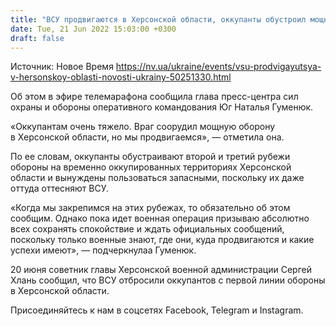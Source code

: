 ```yaml
---
title: "ВСУ продвигаются в Херсонской области, оккупанты обустроил мощную оборону — ОК Юг"
date: Tue, 21 Jun 2022 15:03:00 +0300
draft: false
---
```

Источник: Новое Время https://nv.ua/ukraine/events/vsu-prodvigayutsya-v-hersonskoy-oblasti-novosti-ukrainy-50251330.html


Об этом в эфире телемарафона сообщила глава пресс-центра сил охраны и обороны оперативного командования Юг Наталья Гуменюк.

«Оккупантам очень тяжело. Враг соорудил мощную оборону в Херсонской области, но мы продвигаемся», — отметила она.

По ее словам, оккупанты обустраивают второй и третий рубежи обороны на временно оккупированных территориях Херсонской области и вынуждены пользоваться запасными, поскольку их даже оттуда оттесняют ВСУ.

«Когда мы закрепимся на этих рубежах, то обязательно об этом сообщим. Однако пока идет военная операция призываю абсолютно всех сохранять спокойствие и ждать официальных сообщений, поскольку только военные знают, где они, куда продвигаются и какие успехи имеют», — подчеркнулаа Гуменюк.

20 июня советник главы Херсонской военной администрации Сергей Хлань сообщил, что ВСУ отбросили оккупантов с первой линии обороны в Херсонской области.

Присоединяйтесь к нам в соцсетях Facebook, Telegram и Instagram.
